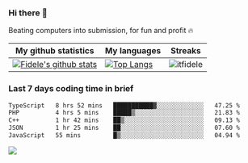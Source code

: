 ### Hi there 👋
<p>Beating computers into submission, for fun and profit 🔥</p>

|My github statistics|My languages|Streaks|
|-|-|-|
|[![Fidele's github stats](https://github-readme-stats.vercel.app/api?username=itfidele&count_private=true&show_icons=true&theme=dark&hide_title=true)](https://github.com/itfidele)|[![Top Langs](https://github-readme-stats.vercel.app/api/top-langs/?username=itfidele&show_icons=true&langs_count=8&theme=dark&layout=compact&hide_title=true)](https://github.com/itfidele)|![itfidele](https://github-readme-streak-stats.herokuapp.com/?user=itfidele&theme=dark)

### Last 7 days coding time in brief
<!--START_SECTION:waka-->

```txt
TypeScript   8 hrs 52 mins   ███████████▓░░░░░░░░░░░░░   47.25 %
PHP          4 hrs 5 mins    █████▒░░░░░░░░░░░░░░░░░░░   21.83 %
C++          1 hr 42 mins    ██▒░░░░░░░░░░░░░░░░░░░░░░   09.13 %
JSON         1 hr 25 mins    ██░░░░░░░░░░░░░░░░░░░░░░░   07.60 %
JavaScript   55 mins         █▒░░░░░░░░░░░░░░░░░░░░░░░   04.94 %
```

<!--END_SECTION:waka-->

![](https://komarev.com/ghpvc/?username=itfidele)
